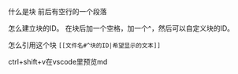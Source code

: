 什么是块
前后有空行的一个段落

怎么建立块的ID。
在块后加一个空格，加一个^，然后可以自定义块的ID。

怎么引用这个块
`[[文件名#^块的ID|希望显示的文本]]`

ctrl+shift+v在vscode里预览md